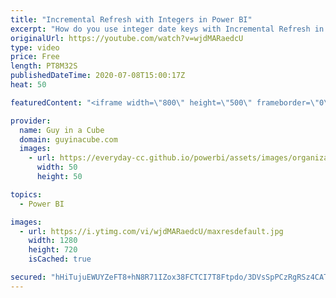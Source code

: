 ```yaml
---
title: "Incremental Refresh with Integers in Power BI"
excerpt: "How do you use integer date keys with Incremental Refresh in Power BI??? Patrick walks you through how to do it.  Documentation: https://docs.microsoft.com/power-bi/admin/service-premium-incremental-refresh  Download Sample: https://guyinacu.be/increfreshsample  📢 Become a member: https://guyinacu.be/membership"
originalUrl: https://youtube.com/watch?v=wjdMARaedcU
type: video
price: Free
length: PT8M32S
publishedDateTime: 2020-07-08T15:00:17Z
heat: 50

featuredContent: "<iframe width=\"800\" height=\"500\" frameborder=\"0\" src=\"https://www.youtube.com/embed/wjdMARaedcU\" allow=\"accelerometer; autoplay; encrypted-media; gyroscope; picture-in-picture\" allowfullscreen></iframe>"

provider:
  name: Guy in a Cube
  domain: guyinacube.com
  images:
    - url: https://everyday-cc.github.io/powerbi/assets/images/organizations/guyinacube.com-50x50.jpg
      width: 50
      height: 50

topics:
  - Power BI

images:
  - url: https://i.ytimg.com/vi/wjdMARaedcU/maxresdefault.jpg
    width: 1280
    height: 720
    isCached: true

secured: "hHiTujuEWUYZeFT8+hN8R71IZox38FCTCI7T8Ftpdo/3DVsSpPCzRgRSz4CATP0YTypkzY84dqZ9r3rYGMPz4tBUJMmpnnoYQ2S6hazaqVf7y+LoxR2iv9IJ9cgfmf2Ch8rVynZVWfCtErBOxjBFgvvs/5EV/9BU5+u8veEtWZvf2EPnCePZ42LGoezRg7Oqi3zJRi5u+Vfw96FRbfB31O55CgTypex54S5M0UmoTOgTm2sbrz4wpTeeAoaRMLH9la/nZLzI0NSLXTMwd+1ED9Acgre502rwO5V520WRt+5Rb3eOvghUquatGoRNQTb/MjOui5//G2zKpx1ytAX8yX7Uexq7pe8ZVnYeTSTd567h0+x54WEinvsQ0SvNz8opfZjF2T4maPM/YqxocZ2At35e5VsBOzpExIU/P3WNdGY=;WWUH2veJLTAcwDnjztMmqA=="
---
```


